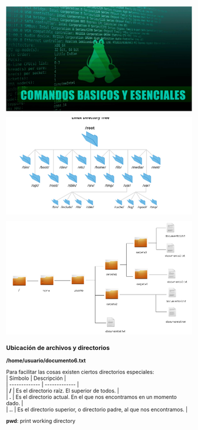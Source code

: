 
![ComandosBasicos][1]



![SistemaArchivos1][2]


![SistemaArchivos2][3]

### Ubicación de archivos y directorios


**/home/usuario/documento6.txt**

Para facilitar las cosas existen ciertos directorios especiales:  
| Símbolo | Descripción |  
| ------------- | ------------- |  
| **/** | Es el directorio raíz. El superior de todos. |  
| **.** | Es el directorio actual. En el que nos encontramos en un momento dado. |  
| **..** | Es el directorio superior, o directorio padre, al que nos encontramos. |  





**pwd**: print working directory

[1]: Imagenes/ComandosBasicosLinux.jpg
[2]: Imagenes/SistemaDeArchivos1.PNG
[3]: Imagenes/SistetmaDeArchivos2.png
